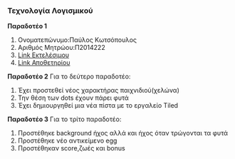 ### Τεχνολογία Λογισμικού

**Παραδοτέο 1**
1. Ονοματεπώνυμο:Παύλος Κωτσόπουλος
2. Αριθμός Μητρώου:Π2014222
3. [Link Εκτελέσιμου](https://paulosflorina.github.io/pacman/pacman.html)
4. [Link Αποθετηρίου](https://github.com/Paulosflorina/pacman)

**Παραδοτέο 2**
Για το δεύτερο παραδοτέο:
1. Έχει προστεθεί νέος χαρακτήρας παιχνιδιού(χελώνα)
2. Την θέση των dots έχουν πάρει φυτά
3. Έχει δημιουργηθεί μια νέα πίστα με το εργαλείο Tiled

**Παραδοτέο 3**
Για το τρίτο παραδοτέο:
1. Προστέθηκε background ήχος αλλά και ήχος όταν τρώγονται τα φυτά
2. Προστέθηκε νέο αντικείμενο egg
3. Προστέθηκαν score,ζωές και bonus
